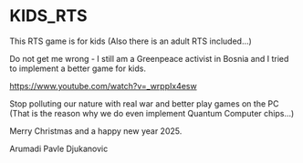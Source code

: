 # KIDS_RTS
 This RTS game is for kids (Also there is an adult RTS included...)

Do not get me wrong - I still am a Greenpeace activist in Bosnia and I tried to implement a better game for 
kids.

https://www.youtube.com/watch?v=_wrppIx4esw

Stop polluting our nature with real war and better play games on the PC (That is the reason why we do even 
implement Quantum Computer chips...)

Merry Christmas and a happy new year 2025.

Arumadi Pavle Djukanovic
